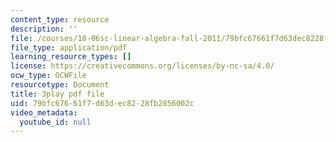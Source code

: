 ```yaml
---
content_type: resource
description: ''
file: /courses/18-06sc-linear-algebra-fall-2011/79bfc67661f7d63dec8228fb2856002c_AmQcoopBUTk.pdf
file_type: application/pdf
learning_resource_types: []
license: https://creativecommons.org/licenses/by-nc-sa/4.0/
ocw_type: OCWFile
resourcetype: Document
title: 3play pdf file
uid: 79bfc676-61f7-d63d-ec82-28fb2856002c
video_metadata:
  youtube_id: null
---
```

